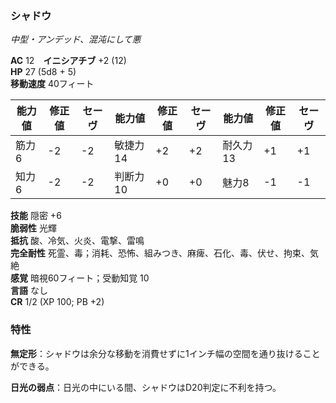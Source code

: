 ### シャドウ
*中型・アンデッド、混沌にして悪*

**AC** 12　**イニシアチブ** +2 (12)  
**HP** 27 (5d8 + 5)  
**移動速度** 40フィート

| 能力値 | 修正値 | セーヴ | 能力値 | 修正値 | セーヴ | 能力値 | 修正値 | セーヴ |
|--------|--------|--------|--------|--------|--------|--------|--------|--------|
| 筋力6 | -2 | -2 | 敏捷力14 | +2 | +2 | 耐久力13 | +1 | +1 |
| 知力6 | -2 | -2 | 判断力10 | +0 | +0 | 魅力8 | -1 | -1 |

**技能** 隠密 +6  
**脆弱性** 光輝  
**抵抗** 酸、冷気、火炎、電撃、雷鳴  
**完全耐性** 死霊、毒；消耗、恐怖、組みつき、麻痺、石化、毒、伏せ、拘束、気絶  
**感覚** 暗視60フィート；受動知覚 10  
**言語** なし  
**CR** 1/2 (XP 100; PB +2)

### 特性

**無定形**：シャドウは余分な移動を消費せずに1インチ幅の空間を通り抜けることができる。

**日光の弱点**：日光の中にいる間、シャドウはD20判定に不利を持つ。